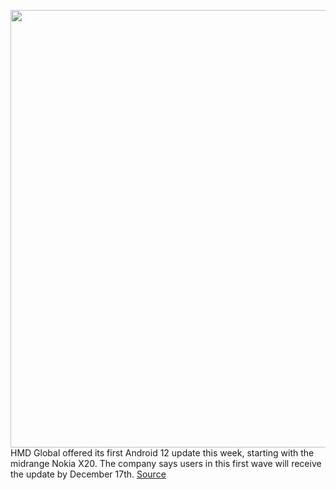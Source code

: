 <img src='https://cdn.vox-cdn.com/thumbor/gd_rWLcLDiEq5JdaNltajVEYb3U=/0x0:2050x1367/1200x800/filters:focal(861x520:1189x848)/cdn.vox-cdn.com/uploads/chorus_image/image/70282875/VRG_1777_Android_12_002.0.jpg' width='700px' /><br/>
HMD Global offered its first Android 12 update this week, starting with the midrange Nokia X20. The company says users in this first wave will receive the update by December 17th.
<a href='https://www.theverge.com/2021/12/16/22839883/nokia-x20-android-12-update'> Source <a/>